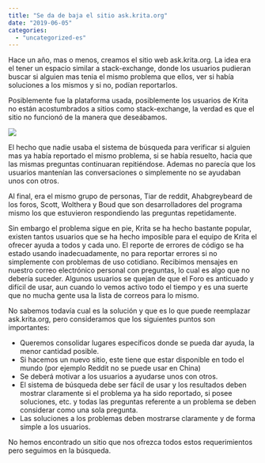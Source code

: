 ```yaml
---
title: "Se da de baja el sitio ask.krita.org"
date: "2019-06-05"
categories: 
  - "uncategorized-es"
---
```


Hace un año, mas o menos, creamos el sitio web ask.krita.org. La idea era el tener un espacio similar a stack-exchange, donde los usuarios pudieran buscar si alguien mas tenia el mismo problema que ellos, ver si había soluciones a los mismos y si no, podían reportarlos.

Posiblemente fue la plataforma usada, posiblemente los usuarios de Krita no están acostumbrados a sitios como stack-exchange, la verdad es que el sitio no funcionó de la manera que deseábamos.

[![](/images/posts/2019/ask.png)](https://krita.org/wp-content/uploads/2019/06/ask.png)

El hecho que nadie usaba el sistema de búsqueda para verificar si alguien mas ya había reportado el mismo problema, si se había resuelto, hacia que las mismas preguntas continuaran repitiéndose. Ademas no parecía que los usuarios mantenían las conversaciones o simplemente no se ayudaban unos con otros.

Al final, era el mismo grupo de personas, Tiar de reddit, Ahabgreybeard de los foros, Scott, Wolthera y Boud que son desarrolladores del programa mismo los que estuvieron respondiendo las preguntas repetidamente.

Sin embargo el problema sigue en pie, Krita se ha hecho bastante popular, existen tantos usuarios que se ha hecho imposible para el equipo de Krita el ofrecer ayuda a todos y cada uno. El reporte de errores de código se ha estado usando inadecuadamente, no para reportar errores si no simplemente con problemas de uso cotidiano. Recibimos mensajes en nuestro correo electrónico personal con preguntas, lo cual es algo que no debería suceder. Algunos usuarios se quejan de que el Foro es anticuado y difícil de usar, aun cuando lo vemos activo todo el tiempo y es una suerte que no mucha gente usa la lista de correos para lo mismo.

No sabemos todavía cual es la solución y que es lo que puede reemplazar ask.krita.org, pero consideramos que los siguientes puntos son importantes:

- Queremos consolidar lugares específicos donde se pueda dar ayuda, la menor cantidad posible.
- Si hacemos un nuevo sitio, este tiene que estar disponible en todo el mundo (por ejemplo Reddit no se puede usar en China)
- Se deberá motivar a los usuarios a ayudarse unos con otros.
- El sistema de búsqueda debe ser fácil de usar y los resultados deben mostrar claramente si el problema ya ha sido reportado, si posee soluciones, etc. y todas las preguntas referente a un problema se deben considerar como una sola pregunta.
- Las soluciones a los problemas deben mostrarse claramente y de forma simple a los usuarios.

No hemos encontrado un sitio que nos ofrezca todos estos requerimientos pero seguimos en la búsqueda.
